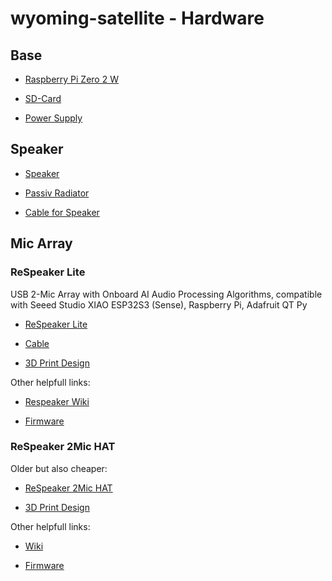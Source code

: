 # wyoming-satellite - Hardware

## Base

- [Raspberry Pi Zero 2 W](https://www.raspberrypi.com/products/raspberry-pi-zero-2-w/)

- [SD-Card](https://www.amazon.de/Samsung-microSD-Karte-SD-Adapter-Speicherkarte-MB-ME128SA/dp/B0CVBBPZ28/ref=sr_1_11?__mk_de_DE=%C3%85M%C3%85%C5%BD%C3%95%C3%91&crid=26Z2MAN8CG7C1&dib=eyJ2IjoiMSJ9._Kk8qR1UI_lIYFfD5SyvkcPoueNxeFLjWe8aplAqFBUWwbYxPYLuvsLca4U8eeA_-FT2_ImPU3V1lz-gF2zfW1y0NhTUe8nh2iMQBGAO9vnQXcFnzvdcPbGfBqVlNoUi6BlVh2u4n1X0KlTeju_8fCrZ1HCZc46M0OPpgj8b3w6yIsUwsOhlXQveEBW4q2fAEoSuu50MGNYSioj7cXFTedcZZcRvnI8RHgIwREpyRJI.QRdNNpvyMdRUfGgGu_jaElBaN5qNGkBHicDPTEPapAk&dib_tag=se&keywords=samsung%2Bsd%2Bcard%2B16gb&qid=1743299132&sprefix=samsung%2Bsd%2Bcard%2B16gb%2Caps%2C92&sr=8-11&th=1)

- [Power Supply](...)

## Speaker

- [Speaker](https://www.laskakit.cz/2-reproduktory-bose-10w-4-40mm--klon/)

- [Passiv Radiator](https://www.laskakit.cz/bose-pasivni-membrana-pro-soundlink-mini--klon/)

- [Cable for Speaker](https://de.aliexpress.com/item/1005005491577017.html?spm=a2g0o.order_list.order_list_main.364.4dac5c5fKkDzIc&gatewayAdapt=glo2deu)

## Mic Array

### ReSpeaker Lite

USB 2-Mic Array with Onboard AI Audio Processing Algorithms, 
compatible with Seeed Studio XIAO ESP32S3 (Sense), Raspberry Pi, Adafruit QT Py

- [ReSpeaker Lite](https://www.seeedstudio.com/ReSpeaker-Lite-p-5928.html?srsltid=AfmBOopODKrejEe7WIXSLV5fjLuhhK8PO-AXG3WnDI1N1pwBu-PTWQHf)

- [Cable](https://de.aliexpress.com/item/1005004792246478.html?spm=a2g0o.order_list.order_list_main.5.4dac5c5fKkDzIc&gatewayAdapt=glo2deu)

- [3D Print Design](...)

Other helpfull links:

- [Respeaker Wiki](https://wiki.seeedstudio.com/reSpeaker_usb_v3/)

- [Firmware]()

### ReSpeaker 2Mic HAT

Older but also cheaper:

- [ReSpeaker 2Mic HAT](https://wiki.keyestudio.com/Ks0314_keyestudio_ReSpeaker_2-Mic_Pi_HAT_V1.0)

- [3D Print Design](...)

Other helpfull links:

- [Wiki](...)

- [Firmware]()

